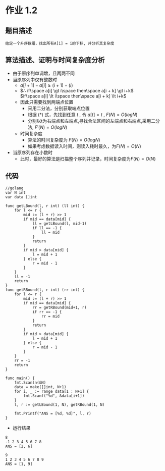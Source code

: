 <script type="text/x-mathjax-config">
MathJax.Hub.Config({
  tex2jax: {inlineMath: [['$','$']]}
});
</script>
<script type="text/javascript" async src="http://cdn.mathjax.org/mathjax/latest/MathJax.js?config=default"></script>

# 作业 1.2

## 题目描述
	给定一个升序数组，找出所有A[i] = i的下标, 并分析其复杂度

## 算法描述、证明与时间复杂度分析
- 由于原序列单调增，且两两不同
- 当原序列中仅有整数时
	- $a[i + 1] - a[i] ≥ (i + 1) - (i)$
	- $∴ if\space a[i] \gt i\space then\space a[i + k] \gt i+k$<br>$if\space a[i] \lt i\space then\space a[i + k] \lt i+k$
  - 因此只需要找到两端点位置
      - 采用二分法，分别获取端点位置
    - 根据 $(*)$ 式，先找到任意 $t$ , 令 $a[t] = t$ , $F(N) = O(logN)$
    - 分别以t为右端点和左端点,寻找合法区间的左端点和右端点,采用二分法, $F'(N) = O(logN)$
  - 时间复杂度
    - 算法的时间复杂度为 $F(N) = O(logN)$
  	- 如果考虑数据读入时间，则读入耗时最久，为$F(N) = O(N)$
- 当原序列存在小数时
  - 此时，最好的算法是扫描整个序列并记录，时间复杂度为$F(N) = O(N)$
  
## 代码
```golang
//golang
var N int
var data []int

func getLBound(l, r int) (ll int) {
	for l <= r {
		mid := (l + r) >> 1
		if mid == data[mid] {
			ll = getLBound(l, mid-1)
			if ll == -1 {
				ll = mid
			}
			return
		}
		if mid > data[mid] {
			l = mid + 1
		} else {
			r = mid - 1
		}
	}
	ll = -1
	return
}
func getRBound(l, r int) (rr int) {
	for l <= r {
		mid := (l + r) >> 1
		if mid == data[mid] {
			rr = getRBound(mid+1, r)
			if rr == -1 {
				rr = mid
			}
			return
		}
		if mid > data[mid] {
			l = mid + 1
		} else {
			r = mid - 1
		}
	}
	rr = -1
	return
}

func main() {
	fmt.Scanln(&N)
	data = make([]int, N+1)
	for i, _ := range data[1 : N+1] {
		fmt.Scanf("%d", &data[i+1])
	}
	l, r := getLBound(1, N), getRBound(1, N)

	fmt.Printf("ANS = [%d, %d]", l, r)
}

```
- 运行结果
```
8
-1 2 3 4 5 6 7 8
ANS = [2, 6]
```

```
9
1 2 3 4 5 6 7 8 9
ANS = [1, 9]
```
